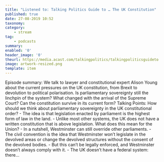 ```yaml
---
title: "Listened to: Talking Politics Guide to … The UK Constitution"
published: true
date: 27-08-2019 10:52
taxonomy:
category:
	- stream
tag:
	- podcasts
summary:
enabled: '0'
header_image: '0'
theurl: https://media.acast.com/talkingpolitics/talkingpoliticsguideto...theukconstitution/media.mp3
image: artwork-resized.png
template: item
---
```

 
Episode summary: We talk to lawyer and constitutional expert Alison Young about the current pressures on the UK constitution, from Brexit to devolution to political polarisation. Is parliamentary sovereignty still the linchpin of the system? What changed with the arrival of the Supreme Court? Can the constitution survive in its current form? Talking Points: How should we think about parliamentary sovereignty in the UK constitutional order? - The idea is that legislation enacted by parliament is the highest form of law in the land. - Unlike most other systems, the UK does not have a written constitution that is above legislation. What does this mean for the Union? - In a nutshell, Westminster can still override other parliaments. - The civil convention is the idea that Westminster won’t legislate in the devolved areas or change the devolved structures without the consent of the devolved bodies. - But this can’t be legally enforced, and Westminster doesn’t always comply with it. - The UK doesn’t have a federal system: there…
